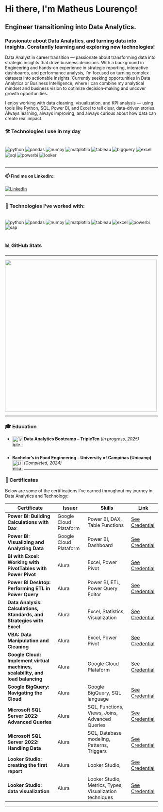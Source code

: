 
# Hi there, I'm Matheus Lourenço! 

## Engineer transitioning into Data Analytics.
### Passionate about Data Analytics, and turning data into insights. Constantly learning and exploring new technologies!  

Data Analyst in career transition — passionate about transforming data into strategic insights that drive business decisions. With a background in Engineering and hands-on experience in strategic reporting, interactive dashboards, and performance analysis, I’m focused on turning complex datasets into actionable insights. Currently seeking opportunities in Data Analytics or Business Intelligence, where I can combine my analytical mindset and business vision to optimize decision-making and uncover growth opportunities.

I enjoy working with data cleaning, visualization, and KPI analysis — using tools like Python, SQL, Power BI, and Excel to tell clear, data-driven stories.
Always learning, always improving, and always curious about how data can create real impact.

### 🛠️ Technologies I use in my day

<div style="display: inline_block"><br/>
    <img align="center" alt="python" src="https://img.shields.io/badge/Python-3776AB?style=for-the-badge&logo=python&logoColor=white"/>
    <img align="center" alt="pandas" src="https://img.shields.io/badge/Pandas-150458?style=for-the-badge&logo=pandas&logoColor=white"/>
    <img align="center" alt="numpy" src="https://img.shields.io/badge/Numpy-013243?style=for-the-badge&logo=numpy&logoColor=white"/>
    <img align="center" alt="matplotlib" src="https://img.shields.io/badge/Matplotlib-11557C?style=for-the-badge&logo=plotly&logoColor=white"/>
    <img align="center" alt="tableau" src="https://img.shields.io/badge/Tableau-E97627?style=for-the-badge&logo=tableau&logoColor=white"/>
    <img align="center" alt="bigquery" src="https://img.shields.io/badge/BigQuery-4285F4?style=for-the-badge&logo=googlecloud&logoColor=white"/>
    <img align="center" alt="excel" src="https://img.shields.io/badge/Excel-217346?style=for-the-badge&logo=microsoft-excel&logoColor=white"/>
    <img align="center" alt="sql" src="https://img.shields.io/badge/SQL-4479A1?style=for-the-badge&logo=postgresql&logoColor=white"/>
    <img align="center" alt="powerbi" src="https://img.shields.io/badge/Power%20BI-F2C811?style=for-the-badge&logo=powerbi&logoColor=black"/>
    <img align="center" alt="looker" src="https://img.shields.io/badge/Looker%20Studio-4285F4?style=for-the-badge&logo=google&logoColor=white"/>
</div><br/>

---

#### 📫 Find me on LinkedIn::

[![LinkedIn](https://img.shields.io/badge/LinkedIn-0A66C2?style=for-the-badge&logo=linkedin&logoColor=white)](https://www.linkedin.com/in/in/matlourenco/)

---

### 💼 Technologies I’ve worked with:

<div style="display: inline_block"><br/>
    <img align="center" alt="python" src="https://img.shields.io/badge/Python-3776AB?style=for-the-badge&logo=python&logoColor=white"/>
    <img align="center" alt="pandas" src="https://img.shields.io/badge/Pandas-150458?style=for-the-badge&logo=pandas&logoColor=white"/>
    <img align="center" alt="numpy" src="https://img.shields.io/badge/Numpy-013243?style=for-the-badge&logo=numpy&logoColor=white"/>
    <img align="center" alt="matplotlib" src="https://img.shields.io/badge/Matplotlib-11557C?style=for-the-badge&logo=plotly&logoColor=white"/>
    <img align="center" alt="tableau" src="https://img.shields.io/badge/Tableau-E97627?style=for-the-badge&logo=tableau&logoColor=white"/>
    <img align="center" alt="excel" src="https://img.shields.io/badge/Excel-217346?style=for-the-badge&logo=microsoft-excel&logoColor=white"/>
    <img align="center" alt="powerbi" src="https://img.shields.io/badge/Power%20BI-F2C811?style=for-the-badge&logo=powerbi&logoColor=black"/>
    <img align="center" alt="sap" src="https://img.shields.io/badge/SAP-0FAAFF?style=for-the-badge&logo=sap&logoColor=white"/>
</div><br/>

### 📊 GitHub Stats

---

<div>
    <a href="https://github.com/matheusl2016">
    <img src="https://github-readme-stats.vercel.app/api/top-langs/?username=matheusl2016&layout=compact&langs_count=16&theme=dracula" style="width: 500px;" />
  </a>
           
</div>

---

### 🎓 Education

<div style="margin-top: 10px; margin-bottom: 10px;">

- **Data Analytics Bootcamp – TripleTen** *(In progress, 2025)*  <img align="left" alt="TripleTen" height="35" src="https://encrypted-tbn0.gstatic.com/images?q=tbn:ANd9GcR6H4-ZWYWgL7uUA4dtGP6asBqolhpfAH6uNg&s">  

<br/>

- **Bachelor’s in Food Engineering – University of Campinas (Unicamp)** *(Completed, 2024)*  <img align="left" alt="Unicamp" height="35" src="https://www.unicamp.br/wp-content/uploads/sites/33/2023/07/Logo_Unicamp__0.jpg">  

</div>

---

### 📜 Certificates

Below are some of the certifications I've earned throughout my journey in Data Analytics and Technology:

| Certificate | Issuer | Skills | Link |
|---------|--------|--------|------|
| **Power BI: Building Calculations with Dax** | Google Cloud Plataform | Power BI, DAX, Table Functions | [See Credential](https://cursos.alura.com.br/certificate/5f1991a5-4a08-4734-9249-7db3ced0d302) |
| **Power BI: Visualizing and Analyzing Data** | Google Cloud Plataform | Power BI, Dashboard | [See Credential](https://cursos.alura.com.br/certificate/5f1991a5-4a08-4734-9249-7db3ced0d302) |
| **BI with Excel: Working with PivotTables with Power Pivot** | Alura | Excel, Power Pivot | [See Credential](https://cursos.alura.com.br/certificate/683e5b14-14f0-4997-a4a0-bf5fcfff95f3) |
| **Power BI Desktop: Performing ETL in Power Query** | Alura | Power BI, ETL, Power Query Editor | [See Credential](https://cursos.alura.com.br/certificate/0080a85e-dd19-4e68-8a8f-869866f1f39f) |
| **Data Analysis: Calculations, Standards, and Strategies with Excel** | Alura | Excel, Statistics, Visualization | [See Credential](https://cursos.alura.com.br/certificate/1ba89566-d43e-462f-a832-dd7e6be95426) |
| **VBA: Data Manipulation and Cleaning** | Alura | Excel, Power Pivot | [See Credential](https://cursos.alura.com.br/certificate/7f3ef38c-6852-4399-9406-1f8c0ed801b3) |
| **Google Cloud: Implement virtual machines, scalability, and load balancing** | Alura | Google Cloud Plataform | [See Credential](https://cursos.alura.com.br/certificate/7bd72675-3e53-4767-a643-d4caa9e0e274) |
| **Google BigQuery: Navigating the Cloud** | Alura | Google BigQuery, SQL language | [See Credential](https://cursos.alura.com.br/certificate/55d9ce34-0ed8-4abc-8175-0b7a70964160) |
| **Microsoft SQL Server 2022: Advanced Queries** | Alura | SQL, Functions, Views, Joins, Advanced Queries | [See Credential](https://cursos.alura.com.br/certificate/7751aa1c-f372-40c0-b222-27aa30521698) |
| **Microsoft SQL Server 2022: Handling Data** | Alura | SQL, Database modeling, Patterns, Triggers | [See Credential](https://cursos.alura.com.br/certificate/aeae1a02-7ce2-4758-b70c-7edc2f39b708) |
| **Looker Studio: creating the first report** | Alura | Looker Studio,  | [See Credential](https://cursos.alura.com.br/certificate/db656860-5e00-4f0a-bfef-935115f1650e) |
| **Looker Studio: data visualization** | Alura | Looker Studio, Metrics, Types, Visualization techniques  | [See Credential](https://cursos.alura.com.br/certificate/6480898d-ef58-48f8-a84e-f41cacaa3cd7) |

---
